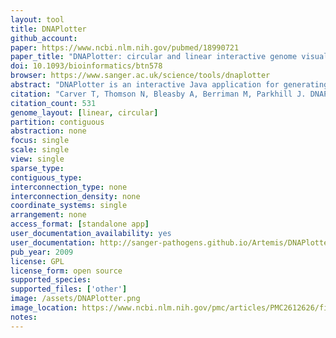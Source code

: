```yaml
---
layout: tool 
title: DNAPlotter
github_account: 
paper: https://www.ncbi.nlm.nih.gov/pubmed/18990721
paper_title: "DNAPlotter: circular and linear interactive genome visualization."
doi: 10.1093/bioinformatics/btn578
browser: https://www.sanger.ac.uk/science/tools/dnaplotter
abstract: "DNAPlotter is an interactive Java application for generating circular and linear representations of genomes. Making use of the Artemis libraries to provide a user-friendly method of loading in sequence files (EMBL, GenBank, GFF) as well as data from relational databases, it filters features of interest to display on separate user-definable tracks. It can be used to produce publication quality images for papers or web pages., , AVAILABILITY: DNAPlotter is freely available (under a GPL licence) for download (for MacOSX, UNIX and Windows) at the Wellcome Trust Sanger Institute web sites: http://www.sanger.ac.uk/Software/Artemis/circular/"
citation: "Carver T, Thomson N, Bleasby A, Berriman M, Parkhill J. DNAPlotter: circular and linear interactive genome visualization. Bioinformatics. academic.oup.com; 2009;25: 119–120."
citation_count: 531
genome_layout: [linear, circular]
partition: contiguous
abstraction: none
focus: single
scale: single
view: single
sparse_type: 
contiguous_type: 
interconnection_type: none
interconnection_density: none
coordinate_systems: single
arrangement: none
access_format: [standalone app]
user_documentation_availability: yes
user_documentation: http://sanger-pathogens.github.io/Artemis/DNAPlotter/
pub_year: 2009
license: GPL
license_form: open source
supported_species: 
supported_files: ['other']
image: /assets/DNAPlotter.png
image_location: https://www.ncbi.nlm.nih.gov/pmc/articles/PMC2612626/figure/F1/
notes: 
---
```

